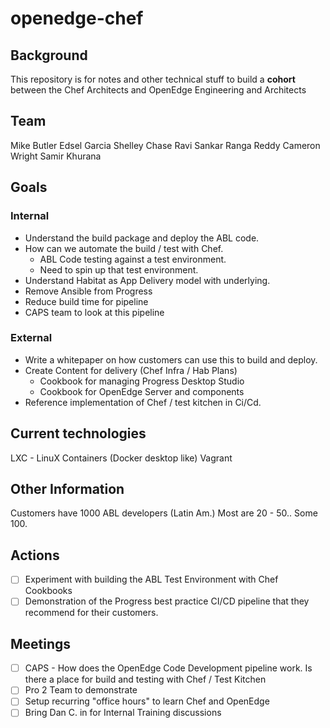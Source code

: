 # openedge-chef

## Background

This repository is for notes and other technical stuff to build a **cohort** between the Chef Architects and OpenEdge Engineering and Architects

## Team

Mike Butler
Edsel Garcia
Shelley Chase
Ravi Sankar
Ranga Reddy
Cameron Wright
Samir Khurana

## Goals

### Internal

- Understand the build package and deploy the ABL code.
- How can we automate the build / test with Chef.
  - ABL Code testing against a test environment.
  - Need to spin up that test environment.
- Understand Habitat as App Delivery model with underlying.
- Remove Ansible from Progress
- Reduce build time for pipeline
- CAPS team to look at this pipeline

### External

- Write a whitepaper on how customers can use this to build and deploy.
- Create Content for delivery (Chef Infra / Hab Plans)
  - Cookbook for managing Progress Desktop Studio
  - Cookbook for OpenEdge Server and components
- Reference implementation of Chef / test kitchen in Ci/Cd.

## Current technologies

LXC - LinuX Containers (Docker desktop like)
Vagrant

## Other Information

Customers have 1000 ABL developers (Latin Am.)
Most are 20 - 50.. Some 100.

## Actions

- [ ] Experiment with building the ABL Test Environment with Chef Cookbooks
- [ ] Demonstration of the Progress best practice CI/CD pipeline that they recommend for their customers.

## Meetings

- [ ] CAPS - How does the OpenEdge Code Development pipeline work. Is there a place for build and testing with Chef / Test Kitchen
- [ ] Pro 2 Team to demonstrate
- [ ] Setup recurring "office hours" to learn Chef and OpenEdge
- [ ] Bring Dan C. in for Internal Training discussions
